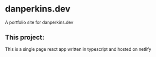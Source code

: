 # danperkins.dev
A portfolio site for danperkins.dev

## This project:
This is a single page react app written in typescript and hosted on netlify
